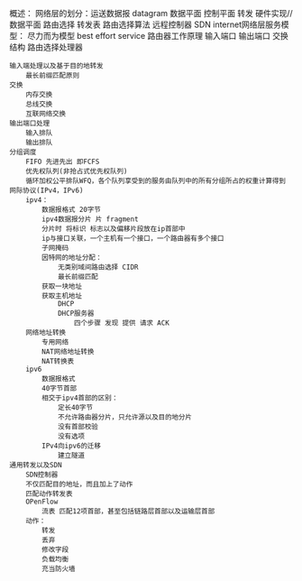 概述：
    网络层的划分：运送数据报 datagram
        数据平面
        控制平面
    转发
        硬件实现//数据平面
    路由选择
        转发表
        路由选择算法
        远程控制器
        SDN
    internet网络层服务模型：
        尽力而为模型 best effort service
路由器工作原理
    输入端口
    输出端口
    交换结构
    路由选择处理器

    输入端处理以及基于目的地转发
        最长前缀匹配原则
    交换
        内存交换
        总线交换
        互联网络交换
    输出端口处理
        输入排队
        输出排队
    分组调度
        FIFO 先进先出 即FCFS
        优先权队列(非抢占式优先权队列)
        循环加权公平排队WFQ，各个队列享受到的服务由队列中的所有分组所占的权重计算得到
    网际协议(IPv4，IPv6)
        ipv4：
            数据报格式 20字节
            ipv4数据报分片 片 fragment
            分片时 将标识 标志以及偏移片段放在ip首部中
            ip与接口关联，一个主机有一个接口，一个路由器有多个接口
            子网掩码
            因特网的地址分配：
                无类别域间路由选择 CIDR
                最长前缀匹配
            获取一块地址
            获取主机地址
                DHCP
                DHCP服务器
                    四个步骤 发现 提供 请求 ACK
        网络地址转换
            专用网络
            NAT网络地址转换
            NAT转换表
        ipv6
            数据报格式
            40字节首部
            相交于ipv4首部的区别：
                定长40字节
                不允许路由器分片，只允许源以及目的地分片
                没有首部校验
                没有选项    
            IPv4向ipv6的迁移
                建立隧道
    通用转发以及SDN
        SDN控制器
        不仅匹配目的地址，而且加上了动作
        匹配动作转发表
        OPenFlow
            流表 匹配12项首部，甚至包括链路层首部以及运输层首部
        动作：
            转发
            丢弃
            修改字段
            负载均衡
            充当防火墙